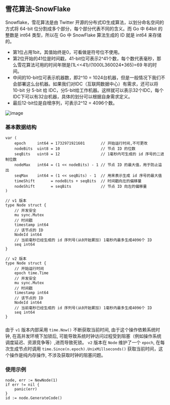 ## 雪花算法-SnowFlake

Snowflake，雪花算法是由 Twitter 开源的分布式ID生成算法，以划分命名空间的方式将 64-bit 位分割成多个部分，每个部分代表不同的含义。而 Go 中 64bit 的整数是 int64 类型，所以在 Go 中 SnowFlake 算法生成的 ID 就是 int64 来存储的。
- 第1位占用1bit，其值始终是0，可看做是符号位不使用。
- 第2位开始的41位是时间戳，41-bit位可表示2^41个数，每个数代表毫秒，那么雪花算法可用的时间年限是(1L<<41)/(1000L360024*365)=69 年的时间。
- 中间的10-bit位可表示机器数，即2^10 = 1024台机器，但是一般情况下我们不会部署这么台机器。如果我们对IDC（互联网数据中心）有需求，还可以将 10-bit 分 5-bit 给 IDC，分5-bit给工作机器。这样就可以表示32个IDC，每个IDC下可以有32台机器，具体的划分可以根据自身需求定义。
- 最后12-bit位是自增序列，可表示2^12 = 4096个数。

![image](https://github.com/user-attachments/assets/b7d21139-09f8-43eb-9322-376d36c806ad)

### 基本数据结构
```
var (
	epoch     int64 = 1732971921601       // 开始运行时间,不可更改
	nodeBits  uint8 = 10                  // 节点 ID 的位数
	seqBits   uint8 = 12                  // 1毫秒内可生成的 id 序号的二进制位数
	nodeMax   int64 = (1 << nodeBits) - 1 // 节点 ID 的最大值，用于防止溢出
	seqMax    int64 = (1 << seqBits) - 1  // 用来表示生成 id 序号的最大值
	timeShift       = nodeBits + seqBits  // 时间戳向左的偏移量
	nodeShift       = seqBits             // 节点 ID 向左的偏移量
)

// v1 版本
type Node struct {
	// 并发安全
	mu sync.Mutex
	// 时间戳
	timestamp int64
	// 该节点的 ID
	NodeId int64
	// 当前毫秒已经生成的 id 序列号(从0开始累加) 1毫秒内最多生成4096个 ID
	seq int64
}

// v2 版本
type Node struct {
	// 开始运行时间
	epoch time.Time
	// 并发安全
	mu sync.Mutex
	// 时间戳
	timestamp int64
	// 该节点的 ID
	NodeId int64
	// 当前毫秒已经生成的 id 序列号(从0开始累加) 1毫秒内最多生成4096个 ID
	seq int64
}
```
###
由于 `v1` 版本内部采用 `time.Now()` 不断获取当前时间, 由于这个操作依赖系统时钟, 在高并发环境下加锁后, 可能导致系统时钟访问过程受到阻塞（例如操作系统调度延迟、资源竞争等）,进而导致死锁。
`v2` 版本在 `Node` 维护了一个 `epoch`, 在每次生成节点时调用 `time.Since(n.epoch).UnixMillseconds()` 获取当前时间，这个操作是纯内存操作, 不涉及获取时钟的阻塞问题。
### 使用示例
```
node, err := NewNode(1)
if err != nil {
    panic(err)
}
id := node.GenerateCode()
```
